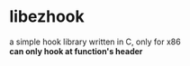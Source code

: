 # libezhook
a simple hook library written in C, only for x86\
**can only hook at function's header**